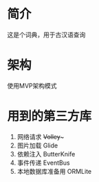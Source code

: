 # 简介

这是个词典，用于古汉语查询

# 架构

使用MVP架构模式

# 用到的第三方库

1. 网络请求  ~~Volley~~~
2. 图片加载 Glide 
3. 依赖注入  ButterKnife
4. 事件传递 EventBus
5. 本地数据库准备用 ORMLite 